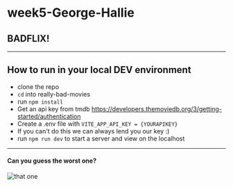 # week5-George-Hallie

## BADFLIX!

---

## How to run in your local DEV environment
- clone the repo
- `cd` into really-bad-movies
- run `npm install`
- Get an api key from tmdb https://developers.themoviedb.org/3/getting-started/authentication
- Create a .env file with `VITE_APP_API_KEY = {YOURAPIKEY}`
- If you can't do this we can always lend you our key :)
- run `npm run dev` to start a server and view on the localhost

---
#### Can you guess the worst one?
![that one](https://media0.giphy.com/media/t89QpLpFVDE3Qcc514/200w.webp?cid=ecf05e474tfcy9qrky0vzg7zgv8l2dnilfy0osneig8o9l85&rid=200w.webp&ct=g)

